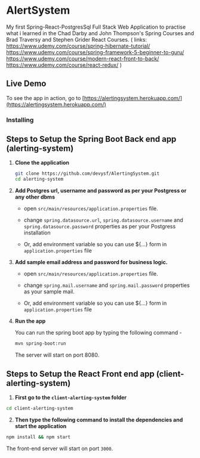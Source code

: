 # AlertSystem

My first Spring-React-PostgresSql Full Stack Web Application to practise what i learned in the Chad Darby and John Thompson's Spring Courses and Brad Traversy and Stephen Grider React Courses. 
(
links: 
https://www.udemy.com/course/spring-hibernate-tutorial/
https://www.udemy.com/course/spring-framework-5-beginner-to-guru/
https://www.udemy.com/course/modern-react-front-to-back/
https://www.udemy.com/course/react-redux/
)

## Live Demo

To see the app in action, go to [https://alertingsystem.herokuapp.com/](https://alertingsystem.herokuapp.com/)

### Installing

## Steps to Setup the Spring Boot Back end app (alerting-system)

1. **Clone the application**

	```bash
	git clone https://github.com/devysf/AlertingSystem.git
	cd alerting-system
	```

2. **Add Postgres url, username and password as per your Postgress or any other dbms**

	+ open `src/main/resources/application.properties` file.

	+ change `spring.datasource.url`, `spring.datasource.username` and `spring.datasource.password` properties as per your Postgress installation
	
	+ Or, add environment variable so you can use ${...} form in `application.properties` file

3. **Add sample email address and password for business logic.**

	+ open `src/main/resources/application.properties` file.

	+ change `spring.mail.username` and `spring.mail.password` properties as your sample mail.
	
	+ Or, add environment variable so you can use ${...} form in `application.properties` file
	

4. **Run the app**

	You can run the spring boot app by typing the following command -

	```bash
	mvn spring-boot:run
	```

	The server will start on port 8080.


## Steps to Setup the React Front end app (client-alerting-system)

1. **First go to the `client-alerting-system` folder**

```bash
cd client-alerting-system
```

2. **Then type the following command to install the dependencies and start the application**

```bash
npm install && npm start
```

The front-end server will start on port `3000`.
